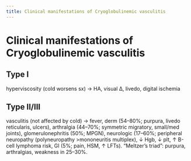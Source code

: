 ```yaml
---
title: Clinical manifestations of Cryoglobulinemic vasculitis
---
```

# Clinical manifestations of Cryoglobulinemic vasculitis


## Type I
hyperviscosity (cold worsens sx) → HA, visual Δ, livedo, digital ischemia
## Type II/III
vasculitis (not affected by cold) → fever, derm (54–80%; purpura, livedo reticularis, ulcers), arthralgia (44–70%; symmetric migratory, small/med joints), glomerulonephritis (50%; MPGN), neurologic (17–60%; peripheral neuropathy (polyneuropathy >mononeuritis multiplex), ↓ Hgb, ↓ plt, ↑ B-cell lymphoma risk, GI (5%; pain, HSM, ↑ LFTs). “Meltzer’s triad”: purpura, arthralgias, weakness in 25–30%.
